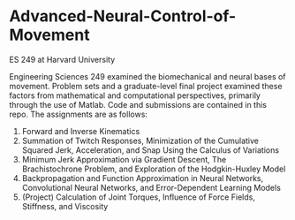 # Advanced-Neural-Control-of-Movement
ES 249 at Harvard University

Engineering Sciences 249 examined the biomechanical and neural bases of movement. Problem sets and a graduate-level final project examined these factors from mathematical and computational perspectives, primarily through the use of Matlab. Code and submissions are contained in this repo. The assignments are as follows: 

1. Forward and Inverse Kinematics
2. Summation of Twitch Responses, Minimization of the Cumulative Squared Jerk, Acceleration, and Snap Using the Calculus of Variations
3. Minimum Jerk Approximation via Gradient Descent, The Brachistochrone Problem, and Exploration of the Hodgkin-Huxley Model
4. Backpropagation and Function Approximation in Neural Networks, Convolutional Neural Networks, and Error-Dependent Learning Models
5. (Project) Calculation of Joint Torques, Influence of Force Fields, Stiffness, and Viscosity
